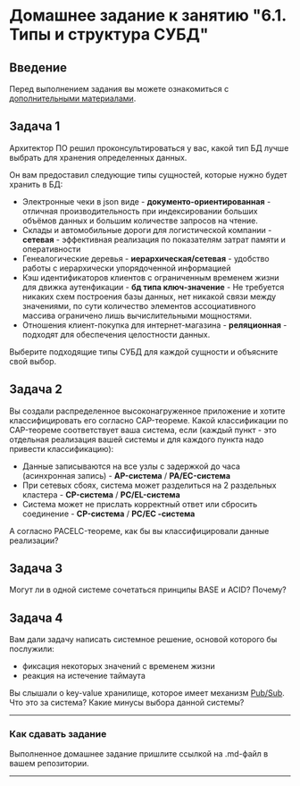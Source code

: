 # Домашнее задание к занятию "6.1. Типы и структура СУБД"

## Введение

Перед выполнением задания вы можете ознакомиться с 
[дополнительными материалами](https://github.com/netology-code/virt-homeworks/tree/master/additional/README.md).

## Задача 1

Архитектор ПО решил проконсультироваться у вас, какой тип БД 
лучше выбрать для хранения определенных данных.

Он вам предоставил следующие типы сущностей, которые нужно будет хранить в БД:

- Электронные чеки в json виде - **документо-ориентированная** - отличная производительность при индексировании больших объёмов данных и большим количестве запросов на чтение.
- Склады и автомобильные дороги для логистической компании - **сетевая** - эффективная реализация по показателям затрат памяти и оперативности
- Генеалогические деревья - **иерархическая/сетевая** - удобство работы с иерархически упорядоченной информацией
- Кэш идентификаторов клиентов с ограниченным временем жизни для движка аутенфикации - **бд типа ключ-значение** - Не требуется никаких схем построения базы данных, нет никакой связи между значениями, по сути количество элементов ассоциативного массива ограничено лишь вычислительными мощностями.
- Отношения клиент-покупка для интернет-магазина - **реляционная** - подходят для обеспечения целостности данных.

Выберите подходящие типы СУБД для каждой сущности и объясните свой выбор.

## Задача 2

Вы создали распределенное высоконагруженное приложение и хотите классифицировать его согласно 
CAP-теореме. Какой классификации по CAP-теореме соответствует ваша система, если 
(каждый пункт - это отдельная реализация вашей системы и для каждого пункта надо привести классификацию):

- Данные записываются на все узлы с задержкой до часа (асинхронная запись) - **AP-система** / **PA/EC-система**
- При сетевых сбоях, система может разделиться на 2 раздельных кластера - **CP-система** / **PC/EL-система**
- Система может не прислать корректный ответ или сбросить соединение - **CP-система** / **PC/EC -система**

А согласно PACELC-теореме, как бы вы классифицировали данные реализации?

## Задача 3

Могут ли в одной системе сочетаться принципы BASE и ACID? Почему?

## Задача 4

Вам дали задачу написать системное решение, основой которого бы послужили:

- фиксация некоторых значений с временем жизни
- реакция на истечение таймаута

Вы слышали о key-value хранилище, которое имеет механизм [Pub/Sub](https://habr.com/ru/post/278237/). 
Что это за система? Какие минусы выбора данной системы?

---

### Как cдавать задание

Выполненное домашнее задание пришлите ссылкой на .md-файл в вашем репозитории.

---
